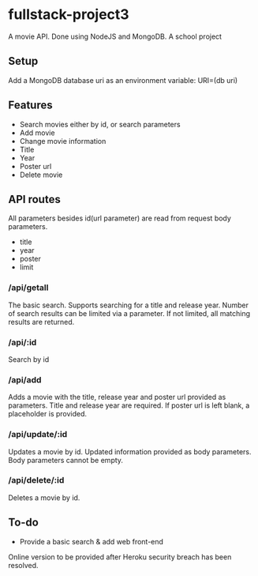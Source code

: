 # fullstack-project3
 A movie API. Done using NodeJS and MongoDB. A school project

 ## Setup
 Add a MongoDB database uri as an environment variable: URI=(db uri)

 ## Features
 * Search movies either by id, or search parameters
 * Add movie
 * Change movie information
  * Title
  * Year
  * Poster url
 * Delete movie
 
 ## API routes
 All parameters besides id(url parameter) are read from request body parameters.
 * title
 * year
 * poster
 * limit

 ### /api/getall
 The basic search. Supports searching for a title and release year. Number of search results can be limited via a parameter. If not limited, all matching results are returned.

 ### /api/:id
 Search by id

 ### /api/add
 Adds a movie with the title, release year and poster url provided as parameters. Title and release year are required. If poster url is left blank, a placeholder is provided.

 ### /api/update/:id
 Updates a movie by id. Updated information provided as body parameters. Body parameters cannot be empty.

 ### /api/delete/:id
 Deletes a movie by id.

 ## To-do
 * Provide a basic search & add web front-end
 
 Online version to be provided after Heroku security breach has been resolved.